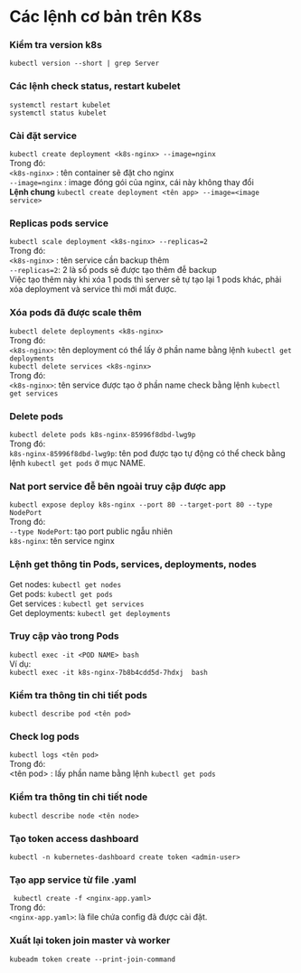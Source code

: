 # Các lệnh cơ bản trên K8s 
### Kiểm tra version k8s
`kubectl version --short | grep Server`  
### Các lệnh check status, restart kubelet
`systemctl restart kubelet`  
`systemctl status kubelet`  
### Cài đặt service
`kubectl create deployment <k8s-nginx> --image=nginx`  
Trong đó:  
`<k8s-nginx>` : tên container sẽ đặt cho nginx  
`--image=nginx` : image đóng gói của nginx, cái này không thay đổi  
**Lệnh chung**
`kubectl create deployment <tên app> --image=<image service>` 
### Replicas pods service
`kubectl scale deployment <k8s-nginx> --replicas=2`  
Trong đó:  
`<k8s-nginx>` : tên service cần backup thêm  
`--replicas=2`: 2 là số pods sẽ được tạo thêm đễ backup  
Việc tạo thêm này khi xóa 1 pods thì server sẽ tự tạo lại 1 pods khác, phải xóa deployment và service thì mới mất được.
### Xóa pods đã được scale thêm
`kubectl delete deployments <k8s-nginx>`  
Trong đó:  
`<k8s-nginx>`: tên deployment có thể lấy ở phần name bằng lệnh `kubectl get deployments`  
`kubectl delete services <k8s-nginx>`  
Trong đó:  
`<k8s-nginx>`: tên service được tạo ở phần name check bằng lệnh `kubectl get services`  
### Delete pods
`kubectl delete pods k8s-nginx-85996f8dbd-lwg9p`  
Trong đó:  
`k8s-nginx-85996f8dbd-lwg9p`: tên pod được tạo tự động có thể check bằng lệnh `kubectl get pods` ở mục NAME.  
### Nat port service đễ bên ngoài truy cập được app
`kubectl expose deploy k8s-nginx --port 80 --target-port 80 --type NodePort`  
Trong đó:  
`--type NodePort`: tạo port public ngẫu nhiên  
`k8s-nginx`: tên service nginx  
### Lệnh get thông tin Pods, services, deployments, nodes
Get nodes: `kubectl get nodes`  
Get pods: `kubectl get pods`  
Get services : `kubectl get services`  
Get deployments: `kubectl get deployments`  
### Truy cập vào trong Pods
`kubectl exec -it <POD NAME> bash`   
Ví dụ:    
`kubectl exec -it k8s-nginx-7b8b4cdd5d-7hdxj  bash`
### Kiểm tra thông tin chi tiết pods
`kubectl describe pod <tên pod>`  
### Check log pods
`kubectl logs <tên pod>`  
Trong đó:  
<tên pod> : lấy phần name bằng lệnh `kubectl get pods`  
### Kiểm tra thông tin chi tiết node
`kubectl describe node <tên node>`  
### Tạo token access dashboard 
`kubectl -n kubernetes-dashboard create token <admin-user>`  
### Tạo app service từ file .yaml
` kubectl create -f <nginx-app.yaml>`  
Trong đó:  
`<nginx-app.yaml>`: là file chứa config đã được cài đặt.
### Xuất lại token join master và worker  
`kubeadm token create --print-join-command`  









  


